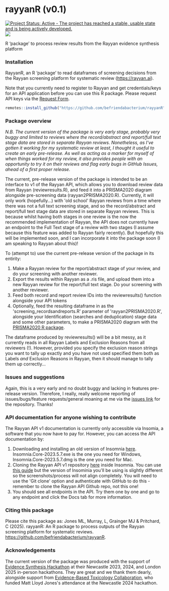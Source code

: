 
# rayyanR (v0.1)

[![Project Status: Active - The project has reached a stable, usable
state and is being actively
developed.](https://www.repostatus.org/badges/latest/active.svg)](https://www.repostatus.org/#active)
[![](https://img.shields.io/github/last-commit/befriendabacterium/rayyanR.svg)](https://github.com/befriendabacterium/rayyanR/commits/main)

R ‘package’ to process review results from the Rayyan evidence synthesis platform

### Installation

RayyanR, an R ‘package’ to read dataframes of screening decisions from the Rayyan
screening platform for systematic review (<https://rayyan.ai>).

Note that you currently need to register to Rayyan and get credentials/keys for an API application before you can use this R package. Please request API keys via the [Request Form](http://ryn.ai/APIRequestForm).

``` r
remotes::install_github("https://github.com/befriendabacterium/rayyanR")

```
### Package overview

*N.B. The current version of the package is very early stage, probably very buggy and limited to reviews where the record/abstract and report/full text stage data are stored in separate Rayyan reviews. Nonetheless, as I've gotten it working for my systematic review at least, I thought it useful to create an early pre-release. As well as acting as a marker for myself of when things worked for my review, it also provides people with an opportunity to try it on their reviews and flag early bugs in GitHub Issues, ahead of a first proper release.*

The current, pre-release version of the package is intended to be an interface to v1 of the Rayyan API, which allows you to download review data from Rayyan (reviewresults.R), and feed it into a PRISMA2020 diagram alongside pre-screening data (rayyan2PRISMA2020.R). Currently, it will only work (hopefully...) with 'old school' Rayyan reviews from a time where there was not a full text screening stage, and so the record/abstract and report/full text stage data are stored in separate Rayyan reviews. This is because whilst having both stages in one review is the now the recommended implementation of Rayyan, the API does not currently have an endpoint to the Full Text stage of a review with two stages (I assume because this feature was added to Rayyan fairly recently). But hopefully this will be implemented soon, and I can incorporate it into the package soon (I am speaking to Rayyan about this)!

To (attempt to) use the current pre-release version of the package in its entirity:

1. Make a Rayyan review for the report/abstract stage of your review, and do your screening with another reviewer.
2. Export the results within Rayyan as a .ris file, and upload them into a new Rayyan review for the report/full text stage. Do your screening with another reviewer.
3. Feed both record and report review IDs into the reviewresults() function alongside your API tokens
4. Optionally, feed the resulting dataframe in as the 'screening_recordsandreports.R' parameter of 'rayyan2PRISMA2020.R', alongside your Identification (searches and deduplication) stage data and some other parameters, to make a PRISMA2020 diagram with the [PRISMA2020 R package](https://github.com/prisma-flowdiagram/PRISMA2020).

The dataframe produced by reviewresults() will be a bit messy, as it currently reads in all Rayyan Labels and Exclusion Reasons from all reviewers (!). However, provided you specify the exclusion reason strings you want to tally up exactly and you have not used specified them both as Labels *and* Exclusion Reasons in Rayyan, then it should manage to tally them up correctly...

### Issues and suggestions

Again, this is a very early and no doubt buggy and lacking in features pre-release version. Therefore, I really, really welcome reporting of issues/bugs/feature requests/general moaning at me via the [issues
link](https://github.com/befriendabacterium/rayyanR/issues) for the repository. Thanks!

### API documentation for anyone wishing to contribute

The Rayyan API v1 documentation is currently only accessible via Insomia, a software that you now have to pay for. However, you can access the API documentation by:

1. Downloading and installing an old version of Insomnia [here](https://github.com/Kong/insomnia/releases/tag/core%402023.5.7). Insomnia.Core-2023.5.7.exe is the one you need for Windows, Insomnia.Core-2023.5.7.dmg is the one you need for Mac.
2. Cloning the Rayyan API v1 repository [here](https://github.com/rayyansys/rayyan-api-docs) inside Insomnia. You can use [this guide](https://docs.insomnia.rest/insomnia/git-sync) but the version of Insominia you'll be using is slightly different so the screenshots/process will not align completely. You will need to use the 'Git clone' option and authenticate with GitHub to do this - remember to clone the Rayyan API Github repo, not this one!
3. You should see all endpoints in the API. Try them one by one and go to any endpoint and click the Docs tab for more information.

### Citing this package

Please cite this package as: Jones ML, Murray, L, Grainger MJ & Pritchard, C (2025). rayyanR: An R package to process outputs of the Rayyan screening platform for systematic reviews. <a href="https://github.com/befriendabacterium/rayyanR" target="_blank">https://github.com/befriendabacterium/rayyanR</a>.

### Acknowledgements

The current version of the package was produced with the support of [Evidence Synthesis Hackathon](https://www.eshackathon.org/) at their Newcastle 2023, 2024, and London 2025 in-person hackathons. They are great and we thank them dearly, alongside support from [Evidence-Based Toxicology Collaboration](https://www.ebtox.org/), who funded Matt Lloyd Jones's attendance at the Newcastle 2024 hackathon.
